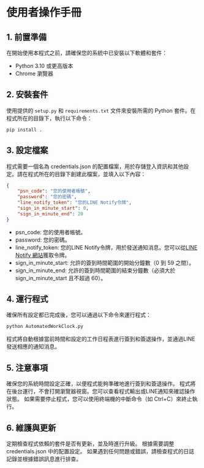 # 使用者操作手冊

## 1. 前置準備
在開始使用本程式之前，請確保您的系統中已安裝以下軟體和套件：

- Python 3.10 或更高版本
- Chrome 瀏覽器

## 2. 安裝套件
使用提供的 `setup.py` 和 `requirements.txt` 文件來安裝所需的 Python 套件。在程式所在的目錄下，執行以下命令：

```bash
pip install .
```

## 3. 設定檔案
程式需要一個名為 credentials.json 的配置檔案，用於存儲登入資訊和其他設定。請在程式所在的目錄下創建此檔案，並填入以下內容：

```json
{
    "psn_code": "您的使用者帳號",
    "password": "您的密碼",
    "line_notify_token": "您的LINE Notify令牌",
    "sign_in_minute_start": 0,
    "sign_in_minute_end": 20
}
```
 - psn_code: 您的使用者帳號。
 - password: 您的密碼。
 - line_notify_token: 您的LINE Notify令牌，用於發送通知消息。您可以從[LINE Notify 網站](https://notify-bot.line.me/)獲取令牌。
 - sign_in_minute_start: 允許的簽到時間範圍的開始分鐘數（0 到 59 之間）。
 - sign_in_minute_end: 允許的簽到時間範圍的結束分鐘數（必須大於 sign_in_minute_start 且不超過 60）。

## 4. 運行程式
確保所有設定都已完成後，您可以通過以下命令來運行程式：

```bash
python AutomatedWorkClock.py
```
程式將自動根據當前時間和設定的工作日程表進行簽到和簽退操作，並通過LINE發送相應的通知消息。

## 5. 注意事項
確保您的系統時間設定正確，以便程式能夠準確地進行簽到和簽退操作。
程式將在後台運行，不會打開瀏覽器視窗。您可以查看程式輸出或LINE通知來確認操作狀態。
如果需要停止程式，您可以使用終端機的中斷命令（如 Ctrl+C）來終止執行。

## 6. 維護與更新
定期檢查程式依賴的套件是否有更新，並及時進行升級。
根據需要調整 credentials.json 中的配置設定。
如果遇到任何問題或錯誤，請檢查程式的日誌記錄並根據錯誤訊息進行排查。